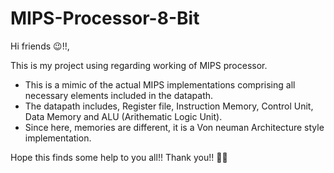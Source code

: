 # MIPS-Processor-8-Bit
Hi friends 😉!!,

This is my project using regarding working of MIPS processor.
- This is a mimic of the actual MIPS implementations comprising all necessary elements included in the datapath.
- The datapath includes, Register file, Instruction Memory, Control Unit, Data Memory and ALU (Arithematic Logic Unit). 
- Since here, memories are different, it is a Von neuman Architecture style implementation.

Hope this finds some help to you all!!
  Thank you!! 🤜🤛
